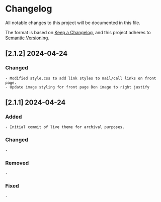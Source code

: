 # Changelog

All notable changes to this project will be documented in this file.

The format is based on [Keep a Changelog](https://keepachangelog.com/en/1.1.0/),
and this project adheres to [Semantic Versioning](https://semver.org/spec/v2.0.0.html).

## [2.1.2] 2024-04-24

### Changed

    - Modified style.css to add link styles to mail/call links on front page. 
    - Update image styling for front page Don image to right justify

## [2.1.1] 2024-04-24

### Added

    - Initial commit of live theme for archival purposes. 

### Changed

    - 

### Removed

    - 

### Fixed

    - 

